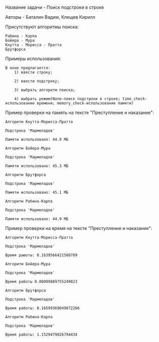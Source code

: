 Название задачи - Поиск подстроки в строке

Авторы - Баталин Вадим, Клещев Кирилл

Присутствуют алгоритмы поиска:

    Рабина - Карпа
    Бойера - Мура
    Кнутта - Морисса - Пратта
    Брутфорса

Примеры использования:

    В окне предлагается:
        1) ввести строку;

        2) ввести подстроку;

        3) выбрать алгоритм поиска;

        4) выбрать режим(None-поиск подстроки в строке; time_check-использование времени; memory_check-использование памяти)
    

Пример проверки на память на тексте "Преступление и наказание":

    Алгоритм Кнутта-Морисса-Пратта

    Подстрока 'Мармеладов'

    Памяти использовано: 44.9 МБ

    Алгоритм Бойера-Мура

    Подстрока 'Мармеладов'

    Памяти использовано: 45.3 МБ

    Алгоритм Брутфорса

    Подстрока 'Мармеладов'

    Памяти использовано: 45.1 МБ

    Алгоритм Рабина-Карпа

    Подстрока 'Мармеладов'

    Памяти использовано: 44.9 МБ

Пример проверки на время на тексте "Преступление и наказание":

    Алгоритм Кнутта-Морисса-Пратта

    Подстрока 'Мармеладов'

    Время раюоты: 0.1639566421508789

    Алгоритм Бойера-Мура

    Подстрока 'Мармеладов'

    Время работы 0.08099889755249023

    Алгоритм Брутфорса

    Подстрока 'Мармеладов'

    Время работы: 0.16599369049072266

    Алгоритм Рабина-Карпа

    Подстрока 'Мармеладов'

    Время работы: 1.1529479026794434
